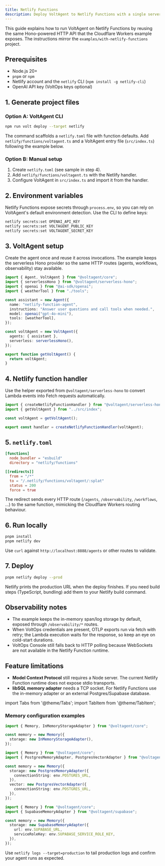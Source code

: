 ```yaml
---
title: Netlify Functions
description: Deploy VoltAgent to Netlify Functions with a single serverless entry point.
---
```


This guide explains how to run VoltAgent on Netlify Functions by reusing the same Hono-powered HTTP API that the Cloudflare Workers example exposes. The instructions mirror the `examples/with-netlify-functions` project.

## Prerequisites

- Node.js 20+
- `pnpm` or `npm`
- Netlify account and the `netlify` CLI (`npm install -g netlify-cli`)
- OpenAI API key (VoltOps keys optional)

## 1. Generate project files

### Option A: VoltAgent CLI

```bash
npm run volt deploy --target netlify
```

The command scaffolds a `netlify.toml` file with function defaults. Add `netlify/functions/voltagent.ts` and a VoltAgent entry file (`src/index.ts`) following the example below.

### Option B: Manual setup

1. Create `netlify.toml` (see sample in step 4).
2. Add `netlify/functions/voltagent.ts` with the Netlify handler.
3. Configure VoltAgent in `src/index.ts` and import it from the handler.

## 2. Environment variables

Netlify Functions expose secrets through `process.env`, so you can rely on VoltAgent's default environment detection. Use the CLI to define keys:

```bash
netlify secrets:set OPENAI_API_KEY
netlify secrets:set VOLTAGENT_PUBLIC_KEY
netlify secrets:set VOLTAGENT_SECRET_KEY
```

## 3. VoltAgent setup

Create the agent once and reuse it across invocations. The example keeps the serverless Hono provider so the same HTTP routes (agents, workflows, observability) stay available.

```ts title="src/index.ts"
import { Agent, VoltAgent } from "@voltagent/core";
import { serverlessHono } from "@voltagent/serverless-hono";
import { openai } from "@ai-sdk/openai";
import { weatherTool } from "./tools";

const assistant = new Agent({
  name: "netlify-function-agent",
  instructions: "Answer user questions and call tools when needed.",
  model: openai("gpt-4o-mini"),
  tools: [weatherTool],
});

const voltAgent = new VoltAgent({
  agents: { assistant },
  serverless: serverlessHono(),
});

export function getVoltAgent() {
  return voltAgent;
}
```

## 4. Netlify function handler

Use the helper exported from `@voltagent/serverless-hono` to convert Lambda events into Fetch requests automatically.

```ts title="netlify/functions/voltagent.ts"
import { createNetlifyFunctionHandler } from "@voltagent/serverless-hono";
import { getVoltAgent } from "../src/index";

const voltAgent = getVoltAgent();

export const handler = createNetlifyFunctionHandler(voltAgent);
```

## 5. `netlify.toml`

```toml
[functions]
  node_bundler = "esbuild"
  directory = "netlify/functions"

[[redirects]]
  from = "/*"
  to = "/.netlify/functions/voltagent/:splat"
  status = 200
  force = true
```

The redirect sends every HTTP route (`/agents`, `/observability`, `/workflows`, …) to the same function, mimicking the Cloudflare Workers routing behaviour.

## 6. Run locally

```bash
pnpm install
pnpm netlify dev
```

Use `curl` against `http://localhost:8888/agents` or other routes to validate.

## 7. Deploy

```bash
pnpm netlify deploy --prod
```

Netlify prints the production URL when the deploy finishes. If you need build steps (TypeScript, bundling) add them to your Netlify build command.

## Observability notes

- The example keeps the in-memory span/log storage by default, exposed through `/observability/*` routes.
- When VoltOps credentials are present, OTLP exports run via fetch with retry; the Lambda execution waits for the response, so keep an eye on cold-start durations.
- VoltOps Console still falls back to HTTP polling because WebSockets are not available in the Netlify Function runtime.

## Feature limitations

- **Model Context Protocol** still requires a Node server. The current Netlify Function runtime does not expose stdio transports.
- **libSQL memory adapter** needs a TCP socket. For Netlify Functions use the in-memory adapter or an external Postgres/Supabase database.

import Tabs from '@theme/Tabs';
import TabItem from '@theme/TabItem';

### Memory configuration examples

<Tabs>
  <TabItem value="in-memory" label="In-memory (default)" default>

```ts
import { Memory, InMemoryStorageAdapter } from "@voltagent/core";

const memory = new Memory({
  storage: new InMemoryStorageAdapter(),
});
```

  </TabItem>
  <TabItem value="postgres" label="PostgreSQL">

```ts
import { Memory } from "@voltagent/core";
import { PostgresMemoryAdapter, PostgresVectorAdapter } from "@voltagent/postgres";

const memory = new Memory({
  storage: new PostgresMemoryAdapter({
    connectionString: env.POSTGRES_URL,
  }),
  vector: new PostgresVectorAdapter({
    connectionString: env.POSTGRES_URL,
  }),
});
```

  </TabItem>
  <TabItem value="supabase" label="Supabase">

```ts
import { Memory } from "@voltagent/core";
import { SupabaseMemoryAdapter } from "@voltagent/supabase";

const memory = new Memory({
  storage: new SupabaseMemoryAdapter({
    url: env.SUPABASE_URL,
    serviceRoleKey: env.SUPABASE_SERVICE_ROLE_KEY,
  }),
});
```

  </TabItem>
</Tabs>

Use `netlify logs --target=production` to tail production logs and confirm your agent runs as expected.

